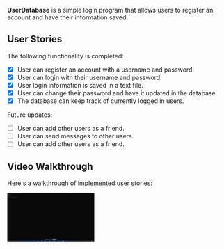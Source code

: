 **UserDatabase** is a simple login program that allows users to register an account and have their information saved.

## User Stories

The following functionality is completed:

- [x] User can register an account with a username and password.
- [x] User can login with their username and password.
- [x] User login information is saved in a text file.
- [x] User can change their password and have it updated in the database.
- [x] The database can keep track of currently logged in users.

Future updates:
- [ ] User can add other users as a friend.
- [ ] User can send messages to other users.
- [ ] User can add other users as a friend.

## Video Walkthrough

Here's a walkthrough of implemented user stories:

<img src='https://github.com/Kirazuto7/UserDatabase/blob/master/UserDatabase.gif' title='Video Walkthrough' width='200' alt='Video Walkthrough' />
